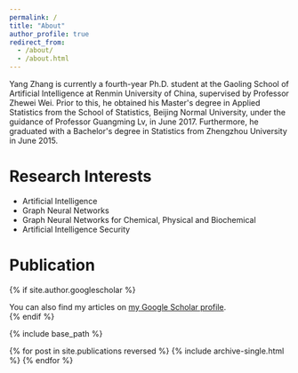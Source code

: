 ```yaml
---
permalink: /
title: "About"
author_profile: true
redirect_from: 
  - /about/
  - /about.html
---
```


Yang Zhang is currently a fourth-year Ph.D. student at the Gaoling School of Artificial Intelligence at Renmin University of China, supervised by Professor Zhewei Wei. Prior to this, he obtained his Master's degree in Applied Statistics from the School of Statistics, Beijing Normal University, under the guidance of Professor Guangming Lv, in June 2017. Furthermore, he graduated with a Bachelor's degree in Statistics from Zhengzhou University in June 2015.

Research Interests
======
- Artificial Intelligence
- Graph Neural Networks
- Graph Neural Networks for Chemical, Physical and Biochemical
- Artificial Intelligence Security

Publication
======
{% if site.author.googlescholar %}
  <div class="wordwrap">You can also find my articles on <a href="{{site.author.googlescholar}}">my Google Scholar profile</a>.</div>
{% endif %}

{% include base_path %}

{% for post in site.publications reversed %}
  {% include archive-single.html %}
{% endfor %}
